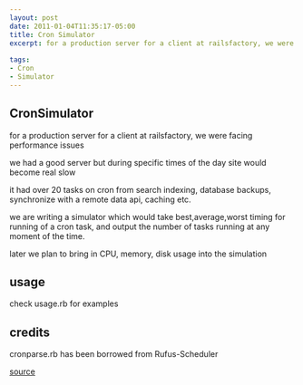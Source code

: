 ```yaml
---
layout: post
date: 2011-01-04T11:35:17-05:00
title: Cron Simulator
excerpt: for a production server for a client at railsfactory, we were facing performance issues we had a good server but during specific times of the day site would become real slow it had over 20 tasks on cron from search indexing, database backups, synchronize with a remote data api, caching etc. we are writing a simulator which would take best,average,worst timing for running of a cron task, and output the number of tasks running at any moment of the time..[]
 
tags:
- Cron
- Simulator
---
```


## CronSimulator ##

for a production server for a client at railsfactory, we were facing performance issues 

we had a good server but during specific times of the day site would become real slow

it had over 20 tasks on cron from search indexing, database backups, synchronize with a remote data api, caching etc.

we are writing a simulator which would take best,average,worst timing for running of a cron task, and output the number of tasks running at any moment of the time.

later we plan to bring in CPU, memory, disk usage into the simulation

usage
-----

check usage.rb for examples

credits
-------

cronparse.rb has been borrowed from Rufus-Scheduler

[source][1]


  [1]: https://github.com/rubygeeks/CronSimulator